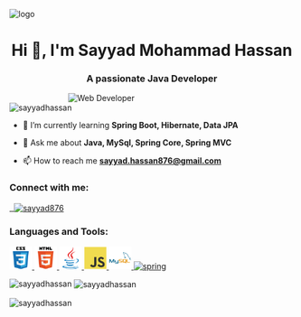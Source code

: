 ![logo](https://github.com/sayyadhassan/Sayyad/blob/main/GitHub_Banner.png)

<h1 align="center">Hi 👋, I'm Sayyad Mohammad Hassan</h1>
<h3 align="center">A passionate Java Developer</h3>

<img align="right" alt="Web Developer" width="400" src="https://media1.giphy.com/media/qgQUggAC3Pfv687qPC/giphy.gif"/>


<p align="left"> <img src="https://komarev.com/ghpvc/?username=sayyadhassan&label=Profile%20views&color=0e75b6&style=flat" alt="sayyadhassan" /> </p>

- 🌱 I’m currently learning **Spring Boot, Hibernate, Data JPA**

- 💬 Ask me about **Java, MySql, Spring Core, Spring MVC**

- 📫 How to reach me **sayyad.hassan876@gmail.com**

<h3 align="left">Connect with me: <a href="www.linkedin.com/in/sayyad876"/></h3> &nbsp
<a href="https://linkedin.com/in/sayyad876" target="blank"><img align="center" src="https://raw.githubusercontent.com/rahuldkjain/github-profile-readme-generator/master/src/images/icons/Social/linked-in-alt.svg" alt="sayyad876" height="30" width="40" /></a>
</p>

<h3 align="left">Languages and Tools:</h3>
<p align="left"> <a href="https://www.w3schools.com/css/" target="_blank" rel="noreferrer"> <img src="https://raw.githubusercontent.com/devicons/devicon/master/icons/css3/css3-original-wordmark.svg" alt="css3" width="40" height="40"/> </a> <a href="https://www.w3.org/html/" target="_blank" rel="noreferrer"> <img src="https://raw.githubusercontent.com/devicons/devicon/master/icons/html5/html5-original-wordmark.svg" alt="html5" width="40" height="40"/> </a> <a href="https://www.java.com" target="_blank" rel="noreferrer"> <img src="https://raw.githubusercontent.com/devicons/devicon/master/icons/java/java-original.svg" alt="java" width="40" height="40"/> </a> <a href="https://developer.mozilla.org/en-US/docs/Web/JavaScript" target="_blank" rel="noreferrer"> <img src="https://raw.githubusercontent.com/devicons/devicon/master/icons/javascript/javascript-original.svg" alt="javascript" width="40" height="40"/> </a> <a href="https://www.mysql.com/" target="_blank" rel="noreferrer"> <img src="https://raw.githubusercontent.com/devicons/devicon/master/icons/mysql/mysql-original-wordmark.svg" alt="mysql" width="40" height="40"/> </a> <a href="https://spring.io/" target="_blank" rel="noreferrer"> <img src="https://www.vectorlogo.zone/logos/springio/springio-icon.svg" alt="spring" width="40" height="40"/> </a> </p>

<p><img align="left" src="https://github-readme-stats.vercel.app/api/top-langs?username=sayyadhassan&show_icons=true&locale=en&layout=compact" alt="sayyadhassan" /></p>

<p>&nbsp;<img align="center" src="https://github-readme-stats.vercel.app/api?username=sayyadhassan&show_icons=true&locale=en" alt="sayyadhassan" /></p>

<p><img align="center" src="https://github-readme-streak-stats.herokuapp.com/?user=sayyadhassan&" alt="sayyadhassan" /></p>
